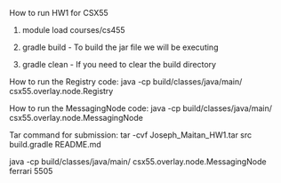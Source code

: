 How to run HW1 for CSX55

1. module load courses/cs455

2. gradle build - To build the jar file we will be executing

3. gradle clean - If you need to clear the build directory

How to run the Registry code: java -cp build/classes/java/main/ csx55.overlay.node.Registry <port-number>

How to run the MessagingNode code: java -cp build/classes/java/main/ csx55.overlay.node.MessagingNode <hostname> <port-number>

Tar command for submission: tar -cvf Joseph_Maitan_HW1.tar src build.gradle README.md

java -cp build/classes/java/main/ csx55.overlay.node.MessagingNode ferrari 5505

